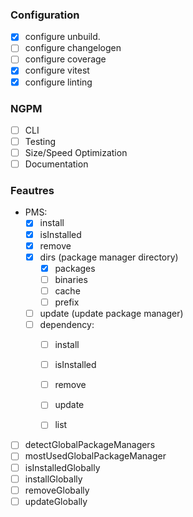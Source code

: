 ### Configuration

- [x] configure unbuild.
- [ ] configure changelogen
- [ ] configure coverage
- [x] configure vitest
- [x] configure linting

### NGPM

- [ ] CLI
- [ ] Testing
- [ ] Size/Speed Optimization
- [ ] Documentation

### Feautres

- PMS:
    - [x] install
    - [x] isInstalled
    - [x] remove
    - [x] dirs (package manager directory)
        - [x] packages
        - [ ] binaries
        - [ ] cache
        - [ ] prefix
    - [ ] update (update package manager)
    - [ ] dependency:
        - [ ] install
        - [ ] isInstalled
        - [ ] remove
        - [ ] update
        - [ ] list


- [ ] detectGlobalPackageManagers
- [ ] mostUsedGlobalPackageManager
- [ ] isInstalledGlobally
- [ ] installGlobally
- [ ] removeGlobally
- [ ] updateGlobally